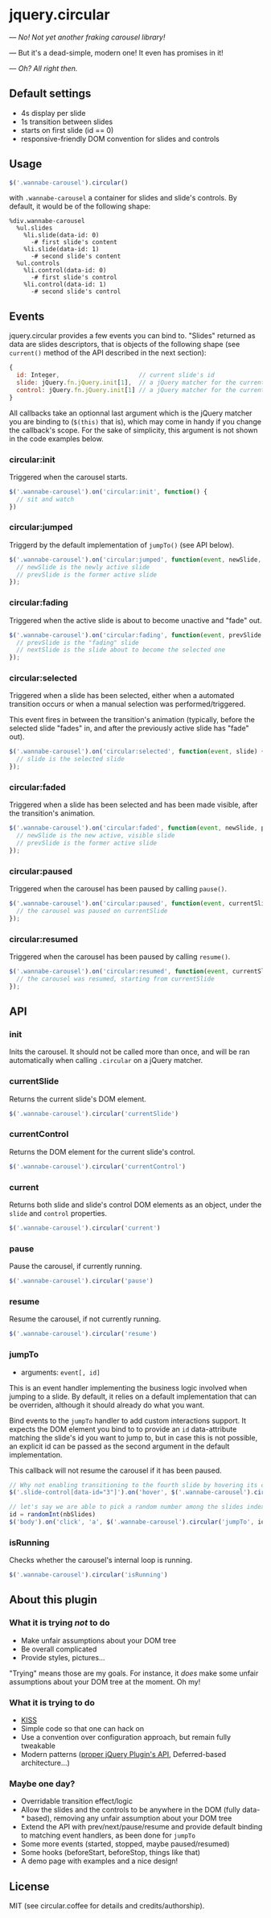 jquery.circular
===============

— *No! Not yet another fraking carousel library!*

— But it's a dead-simple, modern one! It even has promises in it!

— *Oh? All right then.*

Default settings
----------------

* 4s display per slide
* 1s transition between slides
* starts on first slide (id == 0)
* responsive-friendly DOM convention for slides and controls

Usage
-----

``` js
$('.wannabe-carousel').circular()
```

with `.wannabe-carousel` a container for slides and slide's controls. By
default, it would be of the following shape:

``` haml
%div.wannabe-carousel
  %ul.slides
    %li.slide(data-id: 0)
      -# first slide's content
    %li.slide(data-id: 1)
      -# second slide's content
  %ul.controls
    %li.control(data-id: 0)
      -# first slide's control
    %li.control(data-id: 1)
      -# second slide's control
```

Events
------

jquery.circular provides a few events you can bind to. "Slides" returned as
data are slides descriptors, that is objects of the following shape (see
`current()` method of the API described in the next section):

``` js
{
  id: Integer,                      // current slide's id
  slide: jQuery.fn.jQuery.init[1],  // a jQuery matcher for the current slide
  control: jQuery.fn.jQuery.init[1] // a jQuery matcher for the current slide's control
}
```

All callbacks take an optionnal last argument which is the jQuery matcher you
are binding to (`$(this)` that is), which may come in handy if you change the
callback's scope. For the sake of simplicity, this argument is not shown in the
code examples below.

### circular:init

Triggered when the carousel starts.

``` js
$('.wannabe-carousel').on('circular:init', function() {
  // sit and watch
})
```

### circular:jumped

Triggerd by the default implementation of `jumpTo()` (see API below).


``` js
$('.wannabe-carousel').on('circular:jumped', function(event, newSlide, prevSlide) {
  // newSlide is the newly active slide
  // prevSlide is the former active slide
});
```

### circular:fading

Triggered when the active slide is about to become unactive and "fade" out.

``` js
$('.wannabe-carousel').on('circular:fading', function(event, prevSlide, nextSlide) {
  // prevSlide is the "fading" slide
  // nextSlide is the slide about to become the selected one
});
```

### circular:selected

Triggered when a slide has been selected, either when a automated transition
occurs or when a manual selection was performed/triggered.

This event fires in between the transition's animation (typically, before the
selected slide "fades" in, and after the previously active slide has "fade"
out).

``` js
$('.wannabe-carousel').on('circular:selected', function(event, slide) {
  // slide is the selected slide
});
```

### circular:faded

Triggered when a slide has been selected and has been made visible, after the
transition's animation.

``` js
$('.wannabe-carousel').on('circular:faded', function(event, newSlide, prevSlide) {
  // newSlide is the new active, visible slide
  // prevSlide is the former active slide
});
```

### circular:paused

Triggered when the carousel has been paused by calling `pause()`.

``` js
$('.wannabe-carousel').on('circular:paused', function(event, currentSlide) {
  // the carousel was paused on currentSlide
});
```

### circular:resumed

Triggered when the carousel has been paused by calling `resume()`.

``` js
$('.wannabe-carousel').on('circular:resumed', function(event, currentSlide) {
  // the carousel was resumed, starting from currentSlide
});
```

API
---

### init

Inits the carousel. It should not be called more than once, and will be ran
automatically when calling `.circular` on a jQuery matcher.

### currentSlide

Returns the current slide's DOM element.

``` js
$('.wannabe-carousel').circular('currentSlide')
```

### currentControl

Returns the DOM element for the current slide's control.

``` js
$('.wannabe-carousel').circular('currentControl')
```

### current

Returns both slide and slide's control DOM elements as an object, under the
`slide` and `control` properties.

``` js
$('.wannabe-carousel').circular('current')
```

### pause

Pause the carousel, if currently running.

``` js
$('.wannabe-carousel').circular('pause')
```

### resume

Resume the carousel, if not currently running.

``` js
$('.wannabe-carousel').circular('resume')
```

### jumpTo

* arguments: `event[, id]`

This is an event handler implementing the business logic involved when jumping
to a slide. By default, it relies on a default implementation that can be
overriden, although it should already do what you want.

Bind events to the `jumpTo` handler to add custom interactions support. It
expects the DOM element you bind to to provide an `id` data-attribute matching
the slide's id you want to jump to, but in case this is not possible, an
explicit id can be passed as the second argument in the default implementation.

This callback will not resume the carousel if it has been paused.

``` js
// Why not enabling transitioning to the fourth slide by hovering its control?
$('.slide-control[data-id="3"]').on('hover', $('.wannabe-carousel').circular('jumpTo'))

// let's say we are able to pick a random number among the slides indexes
id = randomInt(nbSlides)
$('body').on('click', 'a', $('.wannabe-carousel').circular('jumpTo', id))
```

### isRunning

Checks whether the carousel's internal loop is running.

``` js
$('.wannabe-carousel').circular('isRunning')
```

About this plugin
-----------------

### What it is trying *not* to do

* Make unfair assumptions about your DOM tree
* Be overall complicated
* Provide styles, pictures…

"Trying" means those are my goals. For instance, it *does* make some unfair
assumptions about your DOM tree at the moment. Oh my!

### What it is trying to do

* [KISS](http://en.wikipedia.org/wiki/KISS_principle)
* Simple code so that one can hack on
* Use a convention over configuration approach, but remain fully tweakable
* Modern patterns ([proper jQuery Plugin's API](http://kaibun.net/blog/2013/04/19/a-fully-fledged-coffeescript-boilerplate-for-jquery-plugins/),
  Deferred-based architecture…)

### Maybe one day?

* Overridable transition effect/logic
* Allow the slides and the controls to be anywhere in the DOM (fully
  data-\* based), removing any unfair assumption about your DOM tree
* Extend the API with prev/next/pause/resume and provide default binding
  to matching event handlers, as been done for `jumpTo`
* Some more events (started, stopped, maybe paused/resumed)
* Some hooks (beforeStart, beforeStop, things like that)
* A demo page with examples and a nice design!

License
-------

MIT (see circular.coffee for details and credits/authorship).
